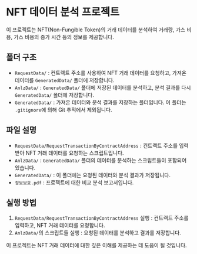 # NFT 데이터 분석 프로젝트

이 프로젝트는 NFT(Non-Fungible Token)의 거래 데이터를 분석하여 거래량, 가스 비용, 가스 비용의 증가 시간 등의 정보를 제공합니다. 

## 폴더 구조

- `RequestData/` : 컨트랙트 주소를 사용하여 NFT 거래 데이터를 요청하고, 가져온 데이터를 `GeneratedData/` 폴더에 저장합니다.
- `AnlzData/` : `GeneratedData/` 폴더에 저장된 데이터를 분석하고, 분석 결과를 다시 `GeneratedData/` 폴더에 저장합니다.
- `GeneratedData/` : 가져온 데이터와 분석 결과를 저장하는 폴더입니다. 이 폴더는 `.gitignore`에 의해 Git 추적에서 제외됩니다.

## 파일 설명

- `RequestData/RequestTransactionByContractAddress` : 컨트랙트 주소를 입력받아 NFT 거래 데이터를 요청하는 스크립트입니다.
- `AnlzData/` : `GeneratedData/` 폴더의 데이터를 분석하는 스크립트들이 포함되어 있습니다.
- `GeneratedData/` : 이 폴더에는 요청된 데이터와 분석 결과가 저장됩니다.
- `정보보호.pdf` : 프로젝트에 대한 비교 분석 보고서입니다.

## 실행 방법

1. `RequestData/RequestTransactionByContractAddress` 실행 : 컨트랙트 주소를 입력하고, NFT 거래 데이터를 요청합니다.
2. `AnlzData/`의 스크립트들 실행 : 요청된 데이터를 분석하고 결과를 저장합니다.

이 프로젝트는 NFT 거래 데이터에 대한 깊은 이해를 제공하는 데 도움이 될 것입니다.

